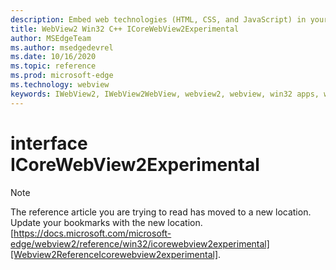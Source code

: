 ```yaml
---
description: Embed web technologies (HTML, CSS, and JavaScript) in your native applications with the Microsoft Edge WebView2 control
title: WebView2 Win32 C++ ICoreWebView2Experimental
author: MSEdgeTeam
ms.author: msedgedevrel
ms.date: 10/16/2020
ms.topic: reference
ms.prod: microsoft-edge
ms.technology: webview
keywords: IWebView2, IWebView2WebView, webview2, webview, win32 apps, win32, edge, ICoreWebView2, ICoreWebView2Controller, browser control, edge html, ICoreWebView2Experimental
---
```


# interface ICoreWebView2Experimental 

> [!NOTE]
> The reference article you are trying to read has moved to a new location.  
> Update your bookmarks with the new location.  
> [https://docs.microsoft.com/microsoft-edge/webview2/reference/win32/icorewebview2experimental][Webview2ReferenceIcorewebview2experimental].  

[Webview2ReferenceIcorewebview2experimental]: /microsoft-edge/webview2/reference/win32/icorewebview2experimental "interface ICoreWebView2Experimental | Microsoft Docs"
